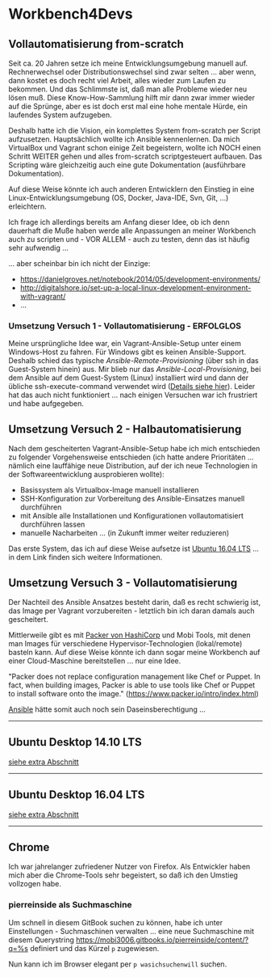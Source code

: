 # Workbench4Devs

## Vollautomatisierung from-scratch

Seit ca. 20 Jahren setze ich meine Entwicklungsumgebung manuell auf. Rechnerwechsel oder Distributionswechsel sind zwar selten ... aber wenn, dann kostet es doch recht viel Arbeit, alles wieder zum Laufen zu bekommen. Und das Schlimmste ist, daß man alle Probleme wieder neu lösen muß. Diese Know-How-Sammlung hilft mir dann zwar immer wieder auf die Sprünge, aber es ist doch erst mal eine hohe mentale Hürde, ein laufendes System aufzugeben.

Deshalb hatte ich die Vision, ein komplettes System from-scratch per Script aufzusetzen. Hauptsächlich wollte ich Ansible kennenlernen. Da mich VirtualBox und Vagrant  schon einige Zeit begeistern, wollte ich NOCH einen Schritt WEITER gehen und alles from-scratch scriptgesteuert aufbauen. Das Scripting wäre gleichzeitig auch eine gute Dokumentation (ausführbare Dokumentation).

Auf diese Weise könnte ich auch anderen Entwicklern den Einstieg in eine Linux-Entwicklungsumgebung (OS, Docker, Java-IDE, Svn, Git, ...) erleichtern.

Ich frage ich allerdings bereits am Anfang dieser Idee, ob ich denn dauerhaft die Muße haben werde alle Anpassungen an meiner Workbench auch zu scripten und - VOR ALLEM - auch zu testen, denn das ist häufig sehr aufwendig ...

... aber scheinbar bin ich nicht der Einzige:

* https://danielgroves.net/notebook/2014/05/development-environments/
* http://digitalshore.io/set-up-a-local-linux-development-environment-with-vagrant/
* ...

### Umsetzung Versuch 1 - Vollautomatisierung - ERFOLGLOS

Meine ursprüngliche Idee war, ein Vagrant-Ansible-Setup unter einem Windows-Host zu fahren. Für Windows gibt es keinen Ansible-Support. Deshalb schied das typische *Ansible-Remote-Provisioning* (über ssh in das Guest-System hinein) aus. Mir blieb nur das *Ansible-Local-Provisioning*, bei dem Ansible auf dem Guest-System (Linux) installiert wird und dann der übliche ssh-execute-command verwendet wird ([Details siehe hier](ansible.md)). Leider hat das auch nicht funktioniert ... nach einigen Versuchen war ich frustriert und habe aufgegeben.

## Umsetzung Versuch 2 - Halbautomatisierung

Nach dem gescheiterten Vagrant-Ansible-Setup habe ich mich entschieden zu folgender Vorgehensweise entschieden (ich hatte andere Prioritäten ... nämlich eine lauffähige neue Distribution, auf der ich neue Technologien in der Softwareentwicklung ausprobieren wollte):

* Basissystem als Virtualbox-Image manuell installieren
* SSH-Konfiguration zur Vorbereitung des Ansible-Einsatzes manuell durchführen
* mit Ansible alle Installationen und Konfigurationen vollautomatisiert durchführen lassen
* manuelle Nacharbeiten ... (in Zukunft immer weiter reduzieren)

Das erste System, das ich auf diese Weise aufsetze ist [Ubuntu 16.04 LTS](ubuntu_1604_lts.md) ... in dem Link finden sich weitere Informationen.

## Umsetzung Versuch 3 - Vollautomatisierung

Der Nachteil des Ansible Ansatzes besteht darin, daß es recht schwierig ist, das Image per Vagrant vorzubereiten - letztlich bin ich daran damals auch gescheitert.

Mittlerweile gibt es mit [Packer von HashiCorp](https://www.packer.io/) und Mobi Tools, mit denen man Images für verschiedene Hypervisor-Technologien (lokal/remote) basteln kann. Auf diese Weise könnte ich dann sogar meine Workbench auf einer Cloud-Maschine bereitstellen ... nur eine Idee.

"Packer does not replace configuration management like Chef or Puppet. In fact, when building images, Packer is able to use tools like Chef or Puppet to install software onto the image." (https://www.packer.io/intro/index.html)

[Ansible](ansible.md) hätte somit auch noch sein Daseinsberechtigung ...

---

## Ubuntu Desktop 14.10 LTS

[siehe extra Abschnitt](ubuntu_1410_lts.md)

---

## Ubuntu Desktop 16.04 LTS

[siehe extra Abschnitt](ubuntu_1604_lts.md)

---

## Chrome

Ich war jahrelanger zufriedener Nutzer von Firefox. Als Entwickler haben mich aber die Chrome-Tools sehr begeistert, so daß ich den Umstieg vollzogen habe.

### pierreinside als Suchmaschine

Um schnell in diesem GitBook suchen zu können, habe ich unter Einstellungen - Suchmaschinen verwalten ... eine neue Suchmaschine mit diesem Querystring
https://mobi3006.gitbooks.io/pierreinside/content/?q=%s definiert und das Kürzel ``p`` zugewiesen.

Nun kann ich im Browser elegant per ``p wasichsuchenwill`` suchen.